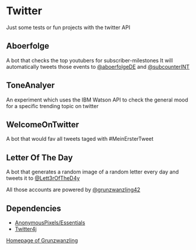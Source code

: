 # Twitter
Just some tests or fun projects with the twitter API

## Aboerfolge
A bot that checks the top youtubers for subscriber-milestones
It will automatically tweets those events to [@aboerfolgeDE](https://twitter.com/AboerfolgeDE) and [@subcounterINT](https://twitter.com/subcounterINT)

## ToneAnalyer
An experiment which uses the IBM Watson API to check the general mood for a specific trending topic on twitter

## WelcomeOnTwitter
A bot that would fav all tweets taged with #MeinErsterTweet

## Letter Of The Day
A bot that generates a random image of a random letter every day and tweets it to [@Lett3rOfTheD4y](https://twitter.com/Lett3rOfTheD4y)

All those accounts are powered by [@grunzwanzling42](https://twitter.com/grunzwanzling42)


## Dependencies
* [AnonymousPixels/Essentials](https://github.com/AnonymousPixels/Essentials)
* [Twitter4j](twitter4j.org)

[Homepage of Grunzwanzling](http://grunzwanzling.me)
